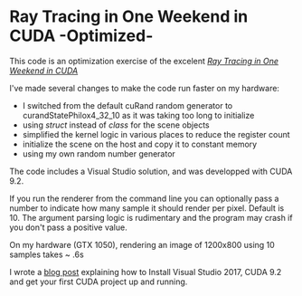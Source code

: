 Ray Tracing in One Weekend in CUDA -Optimized-==============================================This code is an optimization exercise of the excelent [_Ray Tracing in One Weekend in CUDA_](https://github.com/rogerallen/raytracinginoneweekendincuda)I've made several changes to make the code run faster on my hardware:- I switched from the default cuRand random generator to curandStatePhilox4\_32\_10 as it was taking too long to initialize- using _struct_ instead of _class_ for the scene objects- simplified the kernel logic in various places to reduce the register count- initialize the scene on the host and copy it to constant memory- using my own random number generatorThe code includes a Visual Studio solution, and was developped with CUDA 9.2.If you run the renderer from the command line you can optionally pass a number to indicate how many sample it should render per pixel. Default is 10. The argument parsing logic is rudimentary and the program may crash if you don't pass a positive value.On my hardware (GTX 1050), rendering an image of 1200x800 using 10 samples takes ~ .6sI wrote a [blog post](https://voxel-tracer.github.io/Your-First-Cuda-Project/) explaining how to Install Visual Studio 2017, CUDA 9.2 and get your first CUDA project up and running.